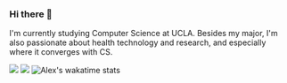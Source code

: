 ### Hi there 👋

I'm currently studying Computer Science at UCLA. Besides my major, I'm also passionate about health technology and research, and especially where it converges with CS.

<!-- ![Alex's GitHub stats](https://github-readme-stats.vercel.app/api?username=alexthegreat1&count_private=true&show_icons=true&bg_color=15,3b63ff,3bc5ff&title_color=fff&text_color=fff) -->

![](https://github.com/alexthegreat1/github-stats/blob/master/generated/overview.svg)
![](https://github.com/alexthegreat1/github-stats/blob/master/generated/languages.svg)
![Alex's wakatime stats](https://github-readme-stats.vercel.app/api/wakatime?username=alexthegreat1&layout=compact&v=1)

<!-- ![Top Langs](https://github-readme-stats.vercel.app/api/top-langs/?username=alexthegreat1&layout=compact&langs_count=10) -->

<!--
<img align="left" src="https://github-readme-stats.vercel.app/api?username=alexthegreat1&count_private=true&show_icons=true&bg_color=15,3b63ff,3bc5ff&title_color=fff&text_color=fff" height=170/>


<img align="left" src="https://github-readme-stats.vercel.app/api/top-langs/?username=alexthegreat1&layout=compact&langs_count=10" height=150/>


<img align="left" src="https://github-readme-stats.vercel.app/api/wakatime?username=alexthegreat1&layout=compact&v=6" height=180/>

-->

<!--
**alexthegreat1/alexthegreat1** is a ✨ _special_ ✨ repository because its `README.md` (this file) appears on your GitHub profile.

Here are some ideas to get you started:

- 🔭 I’m currently working on ...
- 🌱 I’m currently learning ...
- 👯 I’m looking to collaborate on ...
- 🤔 I’m looking for help with ...
- 💬 Ask me about ...
- 📫 How to reach me: ...
- 😄 Pronouns: ...
- ⚡ Fun fact: ...
-->
